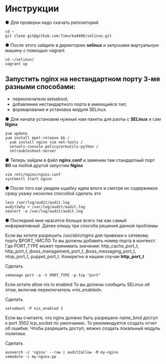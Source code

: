 # Инструкции
● Для проверки надо скачать репозиторий 

	cd ~
    git clone git@github.com:Timurka4080/selinux.git
	
● После этого зайдите в директорию __selinux__ и запускаем виртуальную машину с помощью vagrant

	cd ~/selinux/
	vagrant up
## Запустить nginx на нестандартном порту 3-мя разными способами:
- переключатели setsebool;
- добавление нестандартного порта в имеющийся тип;
- формирование и установка модуля SELinux.

● Для начала установим нужные нам пакеты для раоты с __SELinux__ и сам __Nginx__

	yum update
	yum install epel-release && /
	  yum install nginx vim net-tools /
	  setools-console policycoreutils-python /
	  setroubleshoot-server

● Теперь зайдем в файл __nginx.conf__  и заменим там стандартный порт __80__ на любой другой запустим __Nginx__

	vim /etc/nginx/nginx.conf
	systemctl start nginx

● После того как увидем ощибку идем влоги и смотри их содержимое сразу укажу несколко способой сделать это 

	less /var/log/audit/audit.log
	audit2why < /var/log/audit/audit.log
	sealert -a /var/log/audit/audit.log

● Последний мне нрасится больше всего так как самый информативный. Далее опишу три способа решения данной проблемы 

Если вы хотите разрешить /usr/sbin/nginx для привязки к сетевому порту $PORT_ЧИСЛО
То вы должны добавить номер порта в контекст. Где PORT_TYPE может принимать значения: 
http_cache_port_t, http_port_t, jboss_management_port_t, jboss_messaging_port_t, ntop_port_t, puppet_port_t. Конкретно в нашем случае __http_port_t__

Сделать

	semanage port -a -t PORT_TYPE -p tcp "port"


Если хотите allow nis to enabled
То вы должны сообщить SELinux об этом, включив переключатель «nis_enabled».

Сделать

	setsebool -P nis_enabled 1

Если вы считаете, что nginx должно быть разрешено name_bind доступ к port 3502 tcp_socket по умолчанию.
То рекомендуется создать отчет об ошибке.
Чтобы разрешить доступ, можно создать локальный модуль политики.

Сделать


	ausearch -c 'nginx' --raw | audit2allow -M my-nginx
	semodule -i my-nginx.pp
